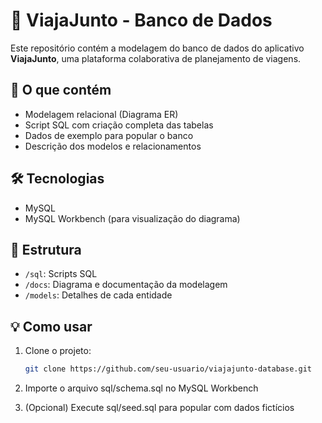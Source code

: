# 🧭 ViajaJunto - Banco de Dados

Este repositório contém a modelagem do banco de dados do aplicativo **ViajaJunto**, uma plataforma colaborativa de planejamento de viagens.

## 📌 O que contém

- Modelagem relacional (Diagrama ER)
- Script SQL com criação completa das tabelas
- Dados de exemplo para popular o banco
- Descrição dos modelos e relacionamentos

## 🛠 Tecnologias

- MySQL
- MySQL Workbench (para visualização do diagrama)

## 📂 Estrutura

- `/sql`: Scripts SQL
- `/docs`: Diagrama e documentação da modelagem
- `/models`: Detalhes de cada entidade

## 💡 Como usar

1. Clone o projeto:
   ```bash
   git clone https://github.com/seu-usuario/viajajunto-database.git

2. Importe o arquivo sql/schema.sql no MySQL Workbench

3. (Opcional) Execute sql/seed.sql para popular com dados fictícios

